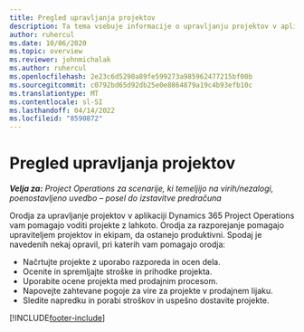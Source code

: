 ```yaml
---
title: Pregled upravljanja projektov
description: Ta tema vsebuje informacije o upravljanju projektov v aplikaciji Dynamics 365 Project Operations.
author: ruhercul
ms.date: 10/06/2020
ms.topic: overview
ms.reviewer: johnmichalak
ms.author: ruhercul
ms.openlocfilehash: 2e23c6d5290a89fe599273a985962477215bf00b
ms.sourcegitcommit: c0792bd65d92db25e0e8864879a19c4b93efb10c
ms.translationtype: MT
ms.contentlocale: sl-SI
ms.lasthandoff: 04/14/2022
ms.locfileid: "8590872"
---
```

# <a name="project-management-overview"></a>Pregled upravljanja projektov

_**Velja za:** Project Operations za scenarije, ki temeljijo na virih/nezalogi, poenostavljeno uvedbo – posel do izstavitve predračuna_

Orodja za upravljanje projektov v aplikaciji Dynamics 365 Project Operations vam pomagajo voditi projekte z lahkoto. Orodja za razporejanje pomagajo upraviteljem projektov in ekipam, da ostanejo produktivni. Spodaj je navedenih nekaj opravil, pri katerih vam pomagajo orodja:

- Načrtujte projekte z uporabo razporeda in ocen dela.
- Ocenite in spremljajte stroške in prihodke projekta.
- Uporabite ocene projekta med prodajnim procesom.
- Napovejte zahtevane pogoje za vire za projekte v prodajnem lijaku.
- Sledite napredku in porabi stroškov in uspešno dostavite projekte.


[!INCLUDE[footer-include](../includes/footer-banner.md)]